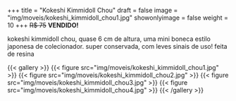 +++
title = "Kokeshi Kimmidoll Chou"
draft = false
image = "img/moveis/kokeshi_kimmidoll_chou1.jpg"
showonlyimage = false
weight = 10
+++
<span class="sold">~~R$ 75~~</span> **VENDIDO!**

<!--more-->

kokeshi kimmidoll chou, quase 6 cm de altura, uma mini boneca estilo japonesa de colecionador. super conservada, com leves sinais de uso! feita de resina

{{< gallery >}}
{{< figure src="img/moveis/kokeshi_kimmidoll_chou1.jpg" >}}
{{< figure src="img/moveis/kokeshi_kimmidoll_chou2.jpg" >}}
{{< figure src="img/moveis/kokeshi_kimmidoll_chou3.jpg" >}}
{{< figure src="img/moveis/kokeshi_kimmidoll_chou4.jpg" >}}
{{< /gallery >}}
